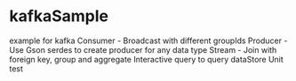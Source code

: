 # kafkaSample
example for kafka
Consumer - Broadcast with different groupIds
Producer - Use Gson serdes to create producer for any data type
Stream - Join with foreign key, group and aggregate
Interactive query to query dataStore
Unit test
